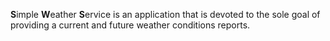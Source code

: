 **S**imple **W**eather **S**ervice is an application that is devoted to the sole goal of providing a current and future weather conditions reports. 

